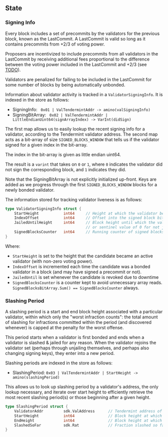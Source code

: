 ## State

### Signing Info

Every block includes a set of precommits by the validators for the previous block, 
known as the LastCommit. A LastCommit is valid so long as it contains precommits from +2/3 of voting power.

Proposers are incentivized to include precommits from all
validators in the LastCommit by receiving additional fees
proportional to the difference between the voting power included in the
LastCommit and +2/3 (see [TODO](https://github.com/cosmos/cosmos-sdk/issues/967)).

Validators are penalized for failing to be included in the LastCommit for some
number of blocks by being automatically unbonded.

Information about validator activity is tracked in a `ValidatorSigningInfo`. 
It is indexed in the store as follows:

- SigningInfo: ` 0x01 | ValTendermintAddr -> amino(valSigningInfo)`
- SigningBitArray: ` 0x02 | ValTendermintAddr | LittleEndianUint64(signArrayIndex) -> VarInt(didSign)`

The first map allows us to easily lookup the recent signing info for a
validator, according to the Tendermint validator address. The second map acts as
a bit-array of size `SIGNED_BLOCKS_WINDOW` that tells us if the validator signed for a given index in the bit-array.

The index in the bit-array is given as little endian uint64.

The result is a `varint` that takes on `0` or `1`, where `0` indicates the
validator did not sign the corresponding block, and `1` indicates they did.

Note that the SigningBitArray is not explicitly initialized up-front. Keys are
added as we progress through the first `SIGNED_BLOCKS_WINDOW` blocks for a newly
bonded validator.

The information stored for tracking validator liveness is as follows:

```go
type ValidatorSigningInfo struct {
    StartHeight           int64     // Height at which the validator became able to sign blocks
    IndexOffset           int64     // Offset into the signed block bit array
    JailedUntilHeight     int64     // Block height until which the validator is jailed,
                                    // or sentinel value of 0 for not jailed
    SignedBlocksCounter   int64     // Running counter of signed blocks
}

```

Where:
* `StartHeight` is set to the height that the candidate became an active validator (with non-zero voting power).
* `IndexOffset` is incremented each time the candidate was a bonded validator in a block (and may have signed a precommit or not).
* `JailedUntil` is set whenever the candidate is revoked due to downtime
* `SignedBlocksCounter` is a counter kept to avoid unnecessary array reads. `SignedBlocksBitArray.Sum() == SignedBlocksCounter` always.

### Slashing Period

A slashing period is a start and end block height associated with a particular validator,
within which only the "worst infraction counts": the total amount of slashing for
infractions committed within the period (and discovered whenever) is capped at the
penalty for the worst offense.

This period starts when a validator is first bonded and ends when a validator is slashed & jailed
for any reason. When the validator rejoins the validator set (perhaps through unjailing themselves,
and perhaps also changing signing keys), they enter into a new period.

Slashing periods are indexed in the store as follows:

- SlashingPeriod: ` 0x03 | ValTendermintAddr | StartHeight -> amino(slashingPeriod) `

This allows us to look up slashing period by a validator's address, the only lookup necessary,
and iterate over start height to efficiently retrieve the most recent slashing period(s)
or those beginning after a given height.

```go
type SlashingPeriod struct {
    ValidatorAddr         sdk.ValAddress      // Tendermint address of the validator
    StartHeight           int64               // Block height at which slashing period begin
    EndHeight             int64               // Block height at which slashing period ended
    SlashedSoFar          sdk.Rat             // Fraction slashed so far, cumulative
}
```
